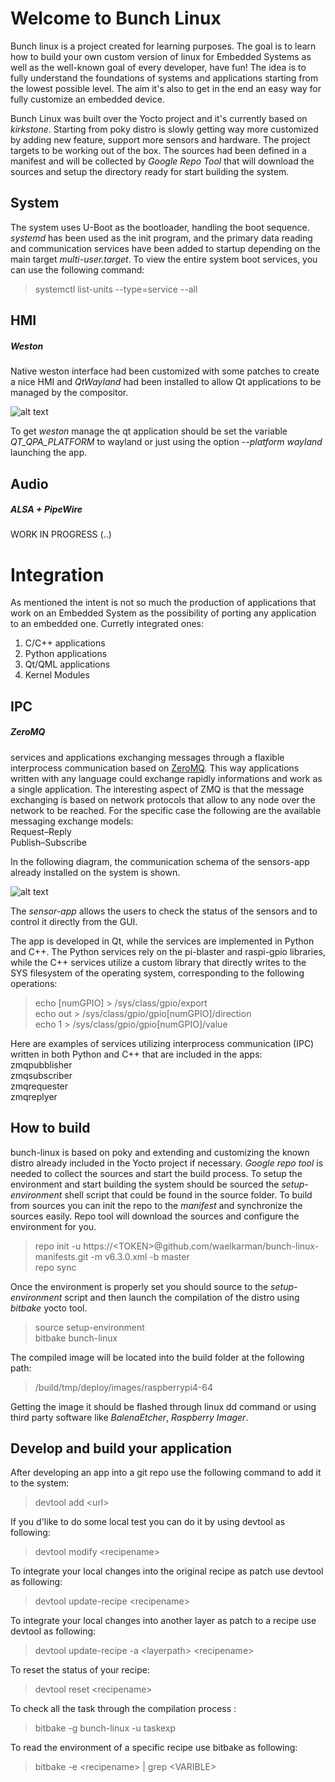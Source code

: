 # Welcome to Bunch Linux
Bunch linux is a project created for learning purposes. The goal is to learn how to build your own custom version of linux for Embedded Systems as well as the well-known goal of every developer, have fun!
The idea is to fully understand the foundations of systems and applications starting from the lowest possible level. The aim it's also to get in the end an easy way for fully customize an embedded device.  

Bunch Linux was built over the Yocto project and it's currently based on *kirkstone*. Starting from poky distro is slowly getting way more customized by adding new feature, support more sensors and hardware. The project targets to be working out of the box. The sources had been defined in a manifest and will be collected by *Google* *Repo* *Tool* that will download the sources and setup the directory ready for start building the system. 

## System
The system uses U-Boot as the bootloader, handling the boot sequence. *systemd* has been used as the init program, and the primary data reading and communication services have been added to startup depending on the main target *multi-user.target*.
To view the entire system boot services, you can use the following command: <br/>
> systemctl list-units --type=service --all


## HMI
##### Weston
Native weston interface had been customized with some patches to create a nice HMI and *QtWayland* had been installed to allow Qt applications to be managed by the compositor. 

![alt text](https://github.com/waelkarman/bunch-linux-manifests/blob/master/miscellaneous/qtappwaylandalpha.png?raw=true)

To get *weston* manage the qt application should be set the variable *QT_QPA_PLATFORM* to wayland or just using the option *--platform wayland* launching the app.

## Audio
##### ALSA + PipeWire 
WORK IN PROGRESS (..)

# Integration
As mentioned the intent is not so much the production of applications that work on an Embedded System as the possibility of porting any application to an embedded one. Curretly integrated ones:<br/>
1. C/C++ applications<br/>
2. Python applications<br/>
3. Qt/QML applications<br/>
4. Kernel Modules<br/>

## IPC
##### ZeroMQ
services and applications exchanging messages through a flaxible interprocess communication based on [ZeroMQ](https://zeromq.org/). This way applications written with any language could exchange rapidly informations and work as a single application. The interesting aspect of ZMQ is that the message exchanging is based on network protocols that allow to any node over the network to be reached. 
For the specific case the following are the available messaging exchange models:<br/>
Request–Reply<br/>
Publish–Subscribe<br/>

In the following diagram, the communication schema of the sensors-app already installed on the system is shown.

![alt text](https://github.com/waelkarman/bunch-linux-manifests/blob/master/miscellaneous/sensorappcommunication.png?raw=true)

The *sensor-app* allows the users to check the status of the sensors and to control it directly from the GUI.

The app is developed in Qt, while the services are implemented in Python and C++. The Python services rely on the pi-blaster and raspi-gpio libraries, while the C++ services utilize a custom library that directly writes to the SYS filesystem of the operating system, corresponding to the following operations:
> echo [numGPIO] \> /sys/class/gpio/export<br/>
> echo out > /sys/class/gpio/gpio[numGPIO]/direction<br/>
> echo 1 > /sys/class/gpio/gpio[numGPIO]/value<br/>


Here are examples of services utilizing interprocess communication (IPC) written in both Python and C++ that are included in the apps:<br/>
zmqpubblisher<br/>
zmqsubscriber<br/>
zmqrequester<br/>
zmqreplyer<br/>


## How to build
bunch-linux is based on poky and extending and customizing the known distro already included in the Yocto project if necessary.
*Google* *repo* *tool* is needed to collect the sources and start the build process. To setup the environment and start building the system should be sourced the *setup-environment* shell script that could be found in the source folder.  To build from sources you can init the repo to the *manifest* and synchronize the sources easily. Repo tool will download the sources and configure the environment for you.<br/> 
> repo init -u https://\<TOKEN\>@github.com/waelkarman/bunch-linux-manifests.git -m v6.3.0.xml -b master<br/>
> repo sync<br/>
 
Once the environment is properly set you should source to the *setup-environment* script and then launch the compilation of the distro using *bitbake* yocto tool.
> source setup-environment<br/>
> bitbake bunch-linux<br/>

The compiled image will be located into the build folder at the following path:
> /build/tmp/deploy/images/raspberrypi4-64

Getting the image it should be flashed through linux dd command or using third party software like *BalenaEtcher*, *Raspberry* *Imager*.


## Develop and build your application

After developing an app into a git repo use the following command to add it to the system:
> devtool add \<url\> 

If you d'like to do some local test you can do it by using devtool as following:
> devtool modify \<recipename\>

To integrate your local changes into the original recipe as patch use devtool as following:
> devtool update-recipe \<recipename\>

To integrate your local changes into another layer as patch to a recipe use devtool as following:
> devtool update-recipe -a \<layerpath\> \<recipename\>

To reset the status of your recipe:
> devtool reset \<recipename\>


To check all the task through the compilation process : 
> bitbake -g bunch-linux -u taskexp 

To read the environment of a specific recipe use bitbake as following:
> bitbake -e \<recipename\> | grep \<VARIBLE\>
